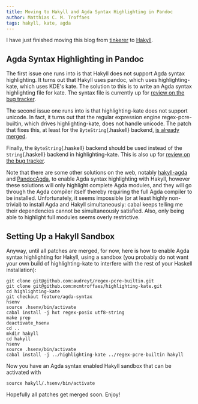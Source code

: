 ```yaml
---
title: Moving to Hakyll and Agda Syntax Highlighting in Pandoc
author: Matthias C. M. Troffaes
tags: hakyll, kate, agda
---
```


I have just finished moving this blog from
[tinkerer](http://tinkerer.me/) to
[Hakyll](http://jaspervdj.be/hakyll/).

Agda Syntax Highlighting in Pandoc
----------------------------------

The first issue one runs into is that
Hakyll does not support Agda syntax highlighting.
It turns out that Hakyll uses pandoc, which uses highlighting-kate,
which uses KDE's kate.
The solution to this is to write an Agda syntax highlighting file for kate.
The syntax file is currently up for
[review on the bug tracker](https://git.reviewboard.kde.org/r/117167/).

The second issue one runs into is that
highlighting-kate does not support unicode.
In fact, it turns out that the regular expression engine regex-pcre-builtin,
which drives highlighting-kate, does not handle unicode.
The patch that fixes this, at least for the `ByteString`{.haskell} backend,
[is already merged](https://github.com/audreyt/regex-pcre-builtin/pull/4).

Finally, the `ByteString`{.haskell} backend should be used
instead of the `String`{.haskell} backend
in highlighting-kate.
This is also up for
[review on the bug tracker](https://github.com/jgm/highlighting-kate/pull/42).

Note that there are some other solutions on the web,
notably
[hakyll-agda](http://hackage.haskell.org/package/hakyll-agda) and
[PandocAgda](http://hackage.haskell.org/package/PandocAgda),
to enable Agda
syntax highlighting with Hakyll,
however these solutions will only highlight complete Agda modules,
and they will go through the Agda compiler itself
thereby requiring the full Agda compiler to be installed.
Unfortunately, it seems impossible (or at least highly non-trivial)
to install Agda and Hakyll simultaneously:
cabal keeps telling me their dependencies cannot be simultaneously satisfied.
Also, only being able to highlight full modules seems overly restrictive.

Setting Up a Hakyll Sandbox
---------------------------

Anyway, until all patches are merged,
for now, here is how to enable Agda syntax highlighting for Hakyll,
using a sandbox (you probably do not want your own build of
highlighting-kate to interfere with the rest of your Haskell installation):

``` {.sourceCode .bash}
git clone git@github.com:audreyt/regex-pcre-builtin.git
git clone git@github.com:mcmtroffaes/highlighting-kate.git
cd highlighting-kate
git checkout feature/agda-syntax
hsenv
source .hsenv/bin/activate
cabal install -j hxt regex-posix utf8-string
make prep
deactivate_hsenv
cd ..
mkdir hakyll
cd hakyll
hsenv
source .hsenv/bin/activate
cabal install -j ../highlighting-kate ../regex-pcre-builtin hakyll
```

Now you have an Agda syntax enabled Hakyll sandbox
that can be activated with

``` {.sourceCode .bash}
source hakyll/.hsenv/bin/activate
```

Hopefully all patches get merged soon.
Enjoy!
